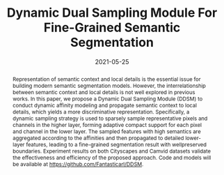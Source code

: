 ---
# Documentation: https://wowchemy.com/docs/managing-content/

title: "Dynamic Dual Sampling Module For Fine-Grained Semantic Segmentation"
authors: [Xiangtai Li, Yunhai Tong]
date: 2021-05-25
doi: ""

# Schedule page publish date (NOT publication's date).
publishDate: 2021-05-25

# Publication type.
# Legend: 0 = Uncategorized; 1 = Conference paper; 2 = Journal article;
# 3 = Preprint / Working Paper; 4 = Report; 5 = Book; 6 = Book section;
# 7 = Thesis; 8 = Patent
publication_types: ["1"]

# Publication name and optional abbreviated publication name.
publication: "In *2021 IEEE International Conference on Image Processing (ICIP)*"
publication_short: "In *ICIP 2021*"

abstract: "Representation of semantic context and local details is the essential issue for building modern semantic segmentation models. However, the interrelationship between semantic context and local details is not well explored in previous works. In this paper, we propose a Dynamic Dual Sampling Module (DDSM) to conduct dynamic affinity modeling and propagate semantic context to local details, which yields a more discriminative representation. Specifically, a dynamic sampling strategy is used to sparsely sample representative pixels and channels in the higher layer, forming adaptive compact support for each pixel and channel in the lower layer. The sampled features with high semantics are aggregated according to the affinities and then propagated to detailed lower-layer features, leading to a fine-grained segmentation result with wellpreserved boundaries. Experiment results on both Cityscapes and Camvid datasets validate the effectiveness and efficiency of the proposed approach. Code and models will be available at https://github.com/Fantasticarl/DDSM."

# Summary. An optional shortened abstract.
summary: ""

tags: []
categories: []
featured: true

# Custom links (optional).
#   Uncomment and edit lines below to show custom links.
links:
- name: Link
  url: https://ieeexplore.ieee.org/abstract/document/9506628
  icon_pack: fas
  icon: link
- name: Code
  url: https://github.com/Fantasticarl/DDSM
  icon_pack: fab
  icon: github

url_pdf: 
url_code: 
url_dataset:
url_poster:
url_project:
url_slides:
url_source: 
url_video:

# Featured image
# To use, add an image named `featured.jpg/png` to your page's folder. 
# Focal points: Smart, Center, TopLeft, Top, TopRight, Left, Right, BottomLeft, Bottom, BottomRight.
image:
  caption: ""
  focal_point: ""
  preview_only: false

# Associated Projects (optional).
#   Associate this publication with one or more of your projects.
#   Simply enter your project's folder or file name without extension.
#   E.g. `internal-project` references `content/project/internal-project/index.md`.
#   Otherwise, set `projects: []`.
projects: []

# Slides (optional).
#   Associate this publication with Markdown slides.
#   Simply enter your slide deck's filename without extension.
#   E.g. `slides: "example"` references `content/slides/example/index.md`.
#   Otherwise, set `slides: ""`.
slides: ""
---